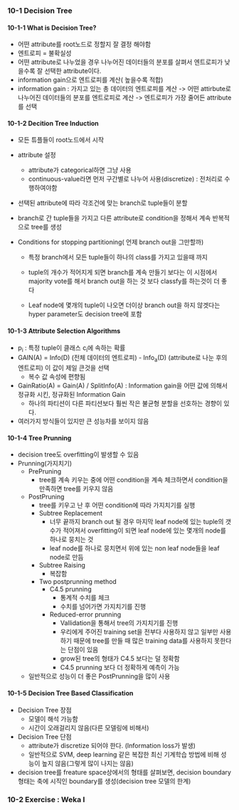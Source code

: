 ### 10-1 Decision Tree
#### 10-1-1 What is Decision Tree?
+ 어떤 attribute를 root노드로 정할지 잘 결정 해야함
+ 엔트로피 = 불확실성
+ 어떤 attribute로 나누었을 경우 나누어진 데이터들의 분포를 살펴서 엔트로피가 낮을수록 잘 선택한 attribute이다.
+ information gain으로 엔트로피를 계산( 높을수록 적합)
+ information gain : 가지고 있는 총 데이터의 엔트로피를 계산 -> 어떤 attirbute로 나누어진 데이터들의 분포를 엔트로피로 계산 -> 엔트로피가 가장 줄어든 attribute를 선택

#### 10-1-2 Decition Tree Induction
+ 모든 튜플들이 root노드에서 시작

+ attribute 설정

  + attribute가 categorical하면 그냥 사용
  + continuous-value라면 먼저 구간별로 나누어 사용(discretize) : 전처리로 수행하여야함

+ 선택된 attribute에 따라 각조건에 맞는 branch로 tuple들이 분할

+ branch로 간 tuple들을 가지고 다른 attribute로 condition을 정해서 계속 반복적으로 tree를 생성

+ Conditions for stopping partitioning( 언제 branch out을 그만할까) 

  + 특정 branch에서 모든 tuple들이 하나의 class를 가지고 있을때 까지

  + tuple의 개수가 적어지게 되면 branch를 계속 만들기 보다는 이 시점에서 majority vote를 해서 branch out을 하는 것 보다 classfy를 하는것이 더 좋다

  + Leaf node에 몇개의 tuple이 나오면 더이상 branch out을 하지 않겟다는 hyper parameter도 decision tree에 포함

#### 10-1-3 Attribute Selection Algorithms

+ p<sub>i</sub> : 특정 tuple이 클래스 c<sub>i</sub>에 속하는 확률
+ GAIN(A) = Info(D) (전체 데이터의 엔트로피) - Info<sub>a</sub>(D) (attribute로 나눈 후의 엔트로피) 이 값이 제일 큰것을 선택
  + 복수 값 속성에 편향됨
+ GainRatio(A) = Gain(A) / SplitInfo(A) : Information gain을 어떤 값에 의해서 정규화 시킨, 정규화된 Information Gain
  + 하나의 파티션이 다른 파티션보다 훨씬 작은 불균형 분할을 선호하는 경향이 있다.
+ 여러가지 방식들이 있지만 큰 성능차를 보이지 않음

#### 10-1-4 Tree Prunning

+ decision tree도 overfitting이 발생할 수 있음
+ Prunning(가지치기)
  + PrePruning
    + tree를 계속 키우는 중에 어떤 condition을 계속 체크하면서 condition을 만족하면 tree를 키우지 않음
  + PostPruning
    + tree를 키우고 난 후 어떤 condition에 따라 가지치기를 실행
    + Subtree Replacement
      + 너무 끝까지 branch out 될 경우 마지막 leaf node에 있는 tuple의 갯수가 적어져서 overfitting이 되면 leaf node에 있는 몇개의 node를 하나로 뭉치는 것
      + leaf node를 하나로 뭉치면서 위에 있는 non leaf node들을 leaf node로 만듬
    + Subtree Raising
      + 복잡함
    + Two postprunning method
      + C4.5 prunning 
        + 통계적 수치를 체크
        + 수치를 넘어가면 가지치기를 진행
      + Reduced-error prunning
        + Vallidation을 통해서 tree의 가지치기를 진행
        + 우리에게 주어진 training set을 전부다 사용하지 않고 일부만 사용하기 때문에 tree를 만들 때 많은 training data를 사용하지 못한다는 단점이 있음
        + grow된 tree의 형태가 C4.5 보다는 덜 정확함
        + C4.5 prunning  보다 더 정확하게 예측이 가능
  + 일반적으로 성능이 더 좋은 PostPrunning을 많이 사용

#### 10-1-5 Decision Tree Based Classification

+ Decision Tree 장점
  + 모델이 해석 가능함
  + 시간이 오래걸리지 않음(다른 모델링에 비해서)
+ Decision Tree 단점
  + attribute가 discretize 되어야 한다. (Information loss가 발생)
  + 일반적으로 SVM, deep learning 같은 복잡한 최신 기계학습 방법에 비해 성능이 높지 않음(그렇게 많이 나지는 않음)
+ decision tree를 freature space상에서의 형태를 살펴보면, decision boundary 형태는 축에 시직인 boundary를 생성(decision tree 모델의 한계)

### 10-2 Exercise : Weka I

